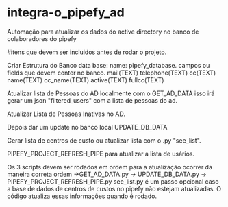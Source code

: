 # integra-o_pipefy_ad
Automação para atualizar os dados do active directory no banco de colaboradores do pipefy

#itens que devem ser incluidos antes de rodar o projeto.

Criar Estrutura do Banco data base: name: pipefy_database. campos ou fields que devem conter no banco. mail(TEXT) telephone(TEXT) cc(TEXT) name(TEXT) cc_name(TEXT) active(TEXT) fullcc(TEXT)

Atualizar lista de Pessoas do AD localmente com o GET_AD_DATA isso irá gerar um json "filtered_users" com a lista de pessoas do ad.

Atualizar Lista de Pessoas Inativas no AD.

Depois dar um update no banco local UPDATE_DB_DATA

Gerar lista de centros de custo ou atualizar lista com o .py "see_list".

PIPEFY_PROJECT_REFRESH_PIPE para atualizar a lista de usários.

Os 3 scripts devem ser rodados em ordem para a atualização ocorrer da maneira correta
ordem ->GET_AD_DATA.py -> UPDATE_DB_DATA.py -> PIPEFY_PROJECT_REFRESH_PIPE.py
see_list.py é um passo opcional caso a base de dados de centros de custos no pipefy não estejam atualizadas. O código atualiza essas informações quando é rodado.
